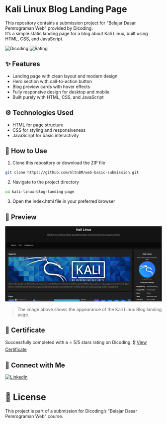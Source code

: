 # Kali Linux Blog Landing Page
This repository contains a submission project for "Belajar Dasar Pemrograman Web" provided by Dicoding.  
It’s a simple static landing page for a blog about Kali Linux, built using HTML, CSS, and JavaScript.

![Dicoding](https://img.shields.io/badge/Dicoding-Completed-blue?logo=dicoding&style=flat-square)
![Rating](https://img.shields.io/badge/Rating-5/5★-brightgreen?style=flat-square)

## ✨ Features
- Landing page with clean layout and modern design
- Hero section with call-to-action button
- Blog preview cards with hover effects
- Fully responsive design for desktop and mobile
- Built purely with HTML, CSS, and JavaScript

## ⚙️ Technologies Used
- HTML for page structure
- CSS for styling and responsiveness
- JavaScript for basic interactivity

## 🚀 How to Use
1. Clone this repository or download the ZIP file
```bash
git clone https://github.com/SltnBM/web-basic-submission.git
```
2. Navigate to the project directory
```bash
cd kali-linux-blog-landing-page
```
3. Open the index.html file in your preferred browser

## 📸 Preview
![Landing Page](assets/image/preview.png)
> The image above shows the appearance of the Kali Linux Blog landing page.

## 📜 Certificate
Successfully completed with a ⭐ 5/5 stars rating on Dicoding.
🎖️ [View Certificate](https://www.dicoding.com/certificates/JMZVEL04RPN9)

## 🤝 Connect with Me
[![LinkedIn](https://img.shields.io/badge/LinkedIn-Sultan%20Badra-blue?logo=linkedin&logoColor=white&style=flat-square)](https://www.linkedin.com/in/sultan-badra)

# 📄 License
This project is part of a submission for Dicoding’s "Belajar Dasar Pemrograman Web" course.